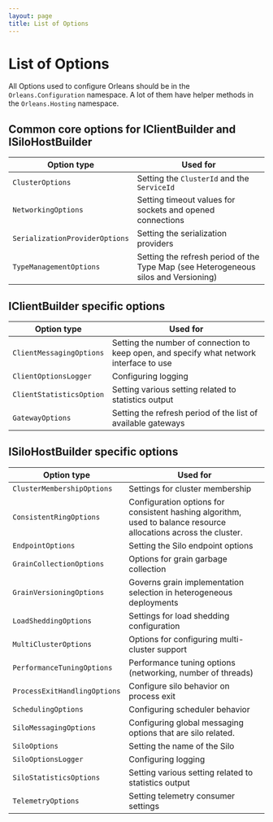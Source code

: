 ```yaml
---
layout: page
title: List of Options
---
```


# List of Options

All Options used to configure Orleans should be in the `Orleans.Configuration` namespace. A lot of them have helper methods in the `Orleans.Hosting` namespace.

## Common core options for IClientBuilder and ISiloHostBuilder

| Option type | Used for |
|-------------|----------|
| `ClusterOptions` | Setting the `ClusterId` and the `ServiceId` |
| `NetworkingOptions` | Setting timeout values for sockets and opened connections |
| `SerializationProviderOptions` | Setting the serialization providers |
| `TypeManagementOptions` | Setting the refresh period of the Type Map (see Heterogeneous silos and Versioning) |

## IClientBuilder specific options

| Option type | Used for |
|-------------|----------|
| `ClientMessagingOptions` | Setting the number of connection to keep open, and specify what network interface to use |
| `ClientOptionsLogger` | Configuring logging |
| `ClientStatisticsOption` | Setting various setting related to statistics output |
| `GatewayOptions` | Setting the refresh period of the list of available gateways |

## ISiloHostBuilder specific options

| Option type | Used for |
|-------------|----------|
| `ClusterMembershipOptions` | Settings for cluster membership |
| `ConsistentRingOptions` | Configuration options for consistent hashing algorithm, used to balance resource allocations across the cluster. |
| `EndpointOptions` | Setting the Silo endpoint options |
| `GrainCollectionOptions` | Options for grain garbage collection |
| `GrainVersioningOptions` |  Governs grain implementation selection in heterogeneous deployments |
| `LoadSheddingOptions` | Settings for load shedding configuration |
| `MultiClusterOptions` | Options for configuring multi-cluster support |
| `PerformanceTuningOptions` | Performance tuning options (networking, number of threads) |
| `ProcessExitHandlingOptions` | Configure silo behavior on process exit |
| `SchedulingOptions` | Configuring scheduler behavior |
| `SiloMessagingOptions` | Configuring global messaging options that are silo related. |
| `SiloOptions` | Setting the name of the Silo |
| `SiloOptionsLogger` | Configuring logging |
| `SiloStatisticsOptions` |  Setting various setting related to statistics output |
| `TelemetryOptions` | Setting telemetry consumer settings |


















